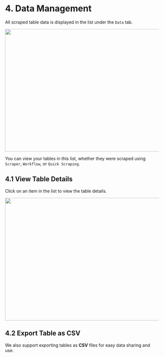 
# 4. Data Management

All scraped table data is displayed in the list under the `Data` tab.

<img src="../clipsheet/assets/en-US/data-management/clipsheet_popup_data_list.png" style="width: 600px; height: 400px; object-fit: contain;" />

You can view your tables in this list, whether they were scraped using `Scraper`, `Workflow`, or `Quick Scraping`.

## 4.1 View Table Details

Click on an item in the list to view the table details.

<img src="../clipsheet/assets/en-US/data-management/clipsheet_preview_table_dialog.png" style="width: 800px; height: 400px; object-fit: contain;" />

## 4.2 Export Table as CSV

We also support exporting tables as **CSV** files for easy data sharing and use.
